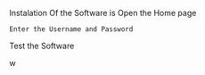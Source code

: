 
	
	
	
	

Instalation Of the Software is 
	Open the Home page 

	Enter the Username and Password
	
Test the Software
	   
w
